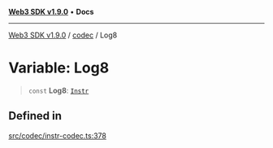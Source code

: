 [**Web3 SDK v1.9.0**](../../../README.md) • **Docs**

***

[Web3 SDK v1.9.0](../../../globals.md) / [codec](../README.md) / Log8

# Variable: Log8

> `const` **Log8**: [`Instr`](../type-aliases/Instr.md)

## Defined in

[src/codec/instr-codec.ts:378](https://github.com/Mystic-Nayy/alephium-web3/blob/ee41f5e0e7d7fb0b155fe62f05b2ac03772895ca/packages/web3/src/codec/instr-codec.ts#L378)
